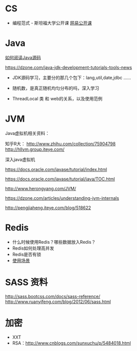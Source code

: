 
# CS

* 编程范式 - 斯坦福大学公开课 
[网易公开课](http://open.163.com/special/opencourse/paradigms.html)


# Java

[如何阅读Java源码](http://www.cnblogs.com/xing----hao/p/3414233.html)

https://dzone.com/java-jdk-development-tutorials-tools-news

* JDK源码学习，主要分的那几个包下：lang,util,date,jdbc ……

* 随机数，是真正随机均匀分布的吗，深入学习

* ThreadLocal 类 和 web的关系，以及使用范例

# JVM
Java虚拟机相关资料：

知乎R大：
http://www.zhihu.com/collection/75904798
http://hllvm.group.iteye.com/

深入java虚拟机

https://docs.oracle.com/javase/tutorial/index.html

https://docs.oracle.com/javase/tutorial/java/TOC.html

http://www.herongyang.com/JVM/

https://dzone.com/articles/understanding-jvm-internals

http://pengjiaheng.iteye.com/blog/518622


# Redis
* 什么时候使用Redis？哪些数据放入Redis？
* Redis如何处理高并发
* Redis是否有锁
* [使用场景](http://www.csdn.net/article/2013-10-07/2817107-three-giant-share-redis-experience)

# SASS 资料

http://sass.bootcss.com/docs/sass-reference/
http://www.ruanyifeng.com/blog/2012/06/sass.html

# 加密
* XXT
* RSA：http://www.cnblogs.com/sunxuchu/p/5484018.html
